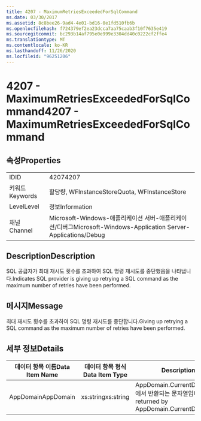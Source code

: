 ```yaml
---
title: 4207 - MaximumRetriesExceededForSqlCommand
ms.date: 03/30/2017
ms.assetid: 8c8bee26-9ad4-4e01-bd16-0e1fd510fb6b
ms.openlocfilehash: f724379ef2ea23dcca7aa75caab3f10f7635e419
ms.sourcegitcommit: bc293b14af795e0e999e3304dd40c0222cf2ffe4
ms.translationtype: MT
ms.contentlocale: ko-KR
ms.lasthandoff: 11/26/2020
ms.locfileid: "96251206"
---
```

# <a name="4207---maximumretriesexceededforsqlcommand"></a><span data-ttu-id="a5da0-102">4207 - MaximumRetriesExceededForSqlCommand</span><span class="sxs-lookup"><span data-stu-id="a5da0-102">4207 - MaximumRetriesExceededForSqlCommand</span></span>

## <a name="properties"></a><span data-ttu-id="a5da0-103">속성</span><span class="sxs-lookup"><span data-stu-id="a5da0-103">Properties</span></span>  
  
|||  
|-|-|  
|<span data-ttu-id="a5da0-104">ID</span><span class="sxs-lookup"><span data-stu-id="a5da0-104">ID</span></span>|<span data-ttu-id="a5da0-105">4207</span><span class="sxs-lookup"><span data-stu-id="a5da0-105">4207</span></span>|  
|<span data-ttu-id="a5da0-106">키워드</span><span class="sxs-lookup"><span data-stu-id="a5da0-106">Keywords</span></span>|<span data-ttu-id="a5da0-107">할당량, WFInstanceStore</span><span class="sxs-lookup"><span data-stu-id="a5da0-107">Quota, WFInstanceStore</span></span>|  
|<span data-ttu-id="a5da0-108">Level</span><span class="sxs-lookup"><span data-stu-id="a5da0-108">Level</span></span>|<span data-ttu-id="a5da0-109">정보</span><span class="sxs-lookup"><span data-stu-id="a5da0-109">Information</span></span>|  
|<span data-ttu-id="a5da0-110">채널</span><span class="sxs-lookup"><span data-stu-id="a5da0-110">Channel</span></span>|<span data-ttu-id="a5da0-111">Microsoft-Windows-애플리케이션 서버-애플리케이션/디버그</span><span class="sxs-lookup"><span data-stu-id="a5da0-111">Microsoft-Windows-Application Server-Applications/Debug</span></span>|  
  
## <a name="description"></a><span data-ttu-id="a5da0-112">Description</span><span class="sxs-lookup"><span data-stu-id="a5da0-112">Description</span></span>  

 <span data-ttu-id="a5da0-113">SQL 공급자가 최대 재시도 횟수를 초과하여 SQL 명령 재시도를 중단했음을 나타냅니다.</span><span class="sxs-lookup"><span data-stu-id="a5da0-113">Indicates SQL provider is giving up retrying a SQL command as the maximum number of retries have been performed.</span></span>  
  
## <a name="message"></a><span data-ttu-id="a5da0-114">메시지</span><span class="sxs-lookup"><span data-stu-id="a5da0-114">Message</span></span>  

 <span data-ttu-id="a5da0-115">최대 재시도 횟수를 초과하여 SQL 명령 재시도를 중단합니다.</span><span class="sxs-lookup"><span data-stu-id="a5da0-115">Giving up retrying a SQL command as the maximum number of retries have been performed.</span></span>  
  
## <a name="details"></a><span data-ttu-id="a5da0-116">세부 정보</span><span class="sxs-lookup"><span data-stu-id="a5da0-116">Details</span></span>  
  
|<span data-ttu-id="a5da0-117">데이터 항목 이름</span><span class="sxs-lookup"><span data-stu-id="a5da0-117">Data Item Name</span></span>|<span data-ttu-id="a5da0-118">데이터 항목 형식</span><span class="sxs-lookup"><span data-stu-id="a5da0-118">Data Item Type</span></span>|<span data-ttu-id="a5da0-119">Description</span><span class="sxs-lookup"><span data-stu-id="a5da0-119">Description</span></span>|  
|--------------------|--------------------|-----------------|  
|<span data-ttu-id="a5da0-120">AppDomain</span><span class="sxs-lookup"><span data-stu-id="a5da0-120">AppDomain</span></span>|<span data-ttu-id="a5da0-121">xs:string</span><span class="sxs-lookup"><span data-stu-id="a5da0-121">xs:string</span></span>|<span data-ttu-id="a5da0-122">AppDomain.CurrentDomain.FriendlyName에서 반환되는 문자열입니다.</span><span class="sxs-lookup"><span data-stu-id="a5da0-122">The string returned by AppDomain.CurrentDomain.FriendlyName.</span></span>|
